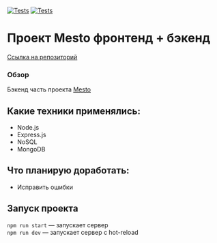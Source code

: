 [![Tests](../../actions/workflows/tests-13-sprint.yml/badge.svg)](../../actions/workflows/tests-13-sprint.yml) [![Tests](../../actions/workflows/tests-14-sprint.yml/badge.svg)](../../actions/workflows/tests-14-sprint.yml)
# Проект Mesto фронтенд + бэкенд

[Ссылка на репозиторий](https://github.com/smootha/express-mesto-gha)

### Обзор
Бэкенд часть проекта [Mesto](https://github.com/smootha/react-mesto-auth)

## Какие техники применялись:

* Node.js
* Express.js
* NoSQL
* MongoDB

## Что планирую доработать:
* Исправить ошибки

## Запуск проекта

`npm run start` — запускает сервер   
`npm run dev` — запускает сервер с hot-reload

